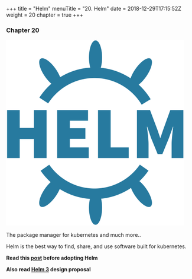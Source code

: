 +++
title = "Helm"
menuTitle = "20. Helm"
date = 2018-12-29T17:15:52Z
weight = 20
chapter = true
+++

### Chapter 20


![helm](helm.svg)

The package manager for kubernetes and much more..

Helm is the best way to find, share, and use software built for kubernetes.

<b>Read this [post](https://medium.com/virtuslab/think-twice-before-using-helm-25fbb18bc822) before adopting Helm</b>

<b>Also read [Helm 3](https://github.com/helm/community/blob/master/helm-v3/000-helm-v3.md) design proposal<b>
